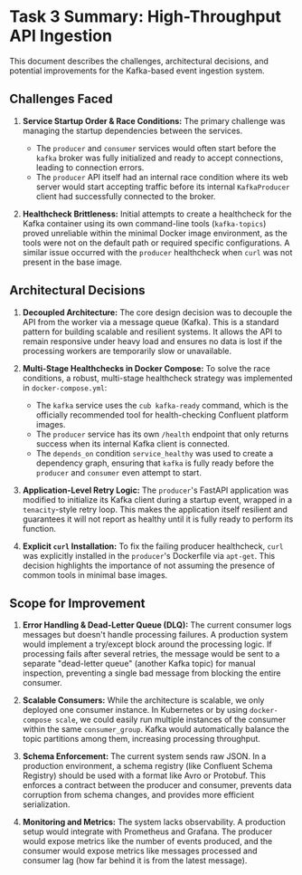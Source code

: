  
# Task 3 Summary: High-Throughput API Ingestion

This document describes the challenges, architectural decisions, and potential improvements for the Kafka-based event ingestion system.

## Challenges Faced

1.  **Service Startup Order & Race Conditions:** The primary challenge was managing the startup dependencies between the services.
    - The `producer` and `consumer` services would often start before the `kafka` broker was fully initialized and ready to accept connections, leading to connection errors.
    - The `producer` API itself had an internal race condition where its web server would start accepting traffic before its internal `KafkaProducer` client had successfully connected to the broker.

2.  **Healthcheck Brittleness:** Initial attempts to create a healthcheck for the Kafka container using its own command-line tools (`kafka-topics`) proved unreliable within the minimal Docker image environment, as the tools were not on the default path or required specific configurations. A similar issue occurred with the `producer` healthcheck when `curl` was not present in the base image.

## Architectural Decisions

1.  **Decoupled Architecture:** The core design decision was to decouple the API from the worker via a message queue (Kafka). This is a standard pattern for building scalable and resilient systems. It allows the API to remain responsive under heavy load and ensures no data is lost if the processing workers are temporarily slow or unavailable.

2.  **Multi-Stage Healthchecks in Docker Compose:** To solve the race conditions, a robust, multi-stage healthcheck strategy was implemented in `docker-compose.yml`:
    - The `kafka` service uses the `cub kafka-ready` command, which is the officially recommended tool for health-checking Confluent platform images.
    - The `producer` service has its own `/health` endpoint that only returns success when its internal Kafka client is connected.
    - The `depends_on` condition `service_healthy` was used to create a dependency graph, ensuring that `kafka` is fully ready before the `producer` and `consumer` even attempt to start.

3.  **Application-Level Retry Logic:** The `producer`'s FastAPI application was modified to initialize its Kafka client during a startup event, wrapped in a `tenacity`-style retry loop. This makes the application itself resilient and guarantees it will not report as healthy until it is fully ready to perform its function.

4.  **Explicit `curl` Installation:** To fix the failing producer healthcheck, `curl` was explicitly installed in the `producer`'s Dockerfile via `apt-get`. This decision highlights the importance of not assuming the presence of common tools in minimal base images.

## Scope for Improvement

1.  **Error Handling & Dead-Letter Queue (DLQ):** The current consumer logs messages but doesn't handle processing failures. A production system would implement a try/except block around the processing logic. If processing fails after several retries, the message would be sent to a separate "dead-letter queue" (another Kafka topic) for manual inspection, preventing a single bad message from blocking the entire consumer.

2.  **Scalable Consumers:** While the architecture is scalable, we only deployed one consumer instance. In Kubernetes or by using `docker-compose scale`, we could easily run multiple instances of the consumer within the same `consumer_group`. Kafka would automatically balance the topic partitions among them, increasing processing throughput.

3.  **Schema Enforcement:** The current system sends raw JSON. In a production environment, a schema registry (like Confluent Schema Registry) should be used with a format like Avro or Protobuf. This enforces a contract between the producer and consumer, prevents data corruption from schema changes, and provides more efficient serialization.

4.  **Monitoring and Metrics:** The system lacks observability. A production setup would integrate with Prometheus and Grafana. The producer would expose metrics like the number of events produced, and the consumer would expose metrics like messages processed and consumer lag (how far behind it is from the latest message).
